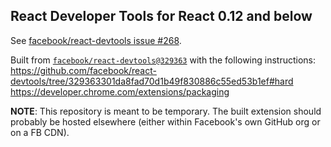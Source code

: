 ## React Developer Tools for React 0.12 and below

See [facebook/react-devtools issue #268](https://github.com/facebook/react-devtools/issues/268).


Built from [`facebook/react-devtools@329363`](https://github.com/facebook/react-devtools/tree/329363301da8fad70d1b49f830886c55ed53b1ef)  with the following instructions:  
https://github.com/facebook/react-devtools/tree/329363301da8fad70d1b49f830886c55ed53b1ef#hard  
https://developer.chrome.com/extensions/packaging

**NOTE**: This repository is meant to be temporary. The built extension should probably be hosted elsewhere (either within Facebook's own GitHub org or on a FB CDN).
